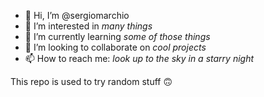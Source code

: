 - 👋 Hi, I’m @sergiomarchio
- 👀 I’m interested in _many things_
- 🌱 I’m currently learning _some of those things_
- 💞️ I’m looking to collaborate on _cool projects_
- 📫 How to reach me: _look up to the sky in a starry night_

This repo is used to try random stuff 🙃

<!---
sergiomarchio/sergiomarchio is a ✨ special ✨ repository because its `README.md` (this file) appears on your GitHub profile.
You can click the Preview link to take a look at your changes.
--->
